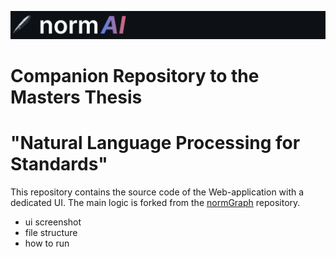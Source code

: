 ![NormAI](public/banner.png)

# Companion Repository to the Masters Thesis 
# "Natural Language Processing for Standards"

This repository contains the source code of the Web-application with a dedicated UI. The main logic is forked from the [normGraph](https://github.com/isamul/normGraph) repository.


- ui screenshot
- file structure
- how to run
